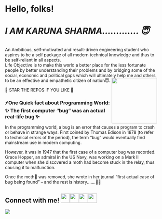 # Hello, folks! 


# <em><b>I AM KARUNA SHARMA............. 😇</b></em>


</br>
An Ambitious, self-motivated and result-driven engineering student who aspires to be a self package of all modern technical knowledge and thus to be self-reliant in all aspects.
<br>
Life Objective is to make this world a better place for the less fortunate people by better understanding their problems and by bridging some of the social, economic and political gaps which will ultimately help me and others to be an effective and empathetic citizen of nation😇.

<img align="right" img src="https://raw.githubusercontent.com/akshitagupta15june/akshitagupta15june/master/200w.webp" width="150px">
  


</br>

🌟 STAR THE REPOS IF YOU LIKE 🌟

	

### <b>⚡One Quick fact about Programming World: ✨ The first computer “bug” was an actual real-life bug</b> ✨  
In the programming world, a bug is an error that causes a program to crash or behave in strange ways. First coined by Thomas Edison in 1878 (to refer to technical errors of the period), the term “bug” would eventually find mainstream use in modern computing.

However, it was in 1947 that the first case of a computer bug was recorded. Grace Hopper, an admiral in the US Navy, was working on a Mark II computer when she discovered a moth had become stuck in the relay, thus causing it to malfunction.

Once the moth🦋 was removed, she wrote in her journal “first actual case of bug being found” – and the rest is history.......🤯😮 
 

<h2>Connect with me!  <img src="https://emoji.slack-edge.com/T0172CCPGUW/party-blob/d7253707fa13e9ee.gif" width="30"/><img src="https://emoji.slack-edge.com/T0172CCPGUW/party-blob/d7253707fa13e9ee.gif" width="30"/><img src="https://emoji.slack-edge.com/T0172CCPGUW/party-blob/d7253707fa13e9ee.gif" width="30"/><img src="https://emoji.slack-edge.com/T0172CCPGUW/party-blob/d7253707fa13e9ee.gif" width="30"/></h2>
 
[<img src="https://img.shields.io/badge/linkedin-%230077B5.svg?&style=for-the-badge&logo=linkedin&logoColor=white" />](https://www.linkedin.com/in/karuna-sharma-0683971b1/) 
